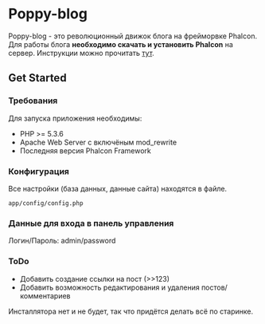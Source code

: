 Poppy-blog
==========
Poppy-blog - это революционный движок блога на фрейморвке Phalcon.
Для работы блога **необходимо скачать и установить Phalcon** на сервер. Инструкции можно прочитать [тут](http://phalconphp.com/en/download).

Get Started
-----------

### Требования

Для запуска приложения необходимы:

* PHP >= 5.3.6
* Apache Web Server с включёным mod_rewrite
* Последняя версия Phalcon Framework

### Конфигурация

Все настройки (база данных, данные сайта) находятся в файле.

    app/config/config.php

### Данные для входа в панель управления

Логин/Пароль:  admin/password

### ToDo

* Добавить создание ссылки на пост (>>123)
* Добавить возможность редактирования и удаления постов/комментариев




Инсталлятора нет и не будет, так что придётся делать всё по старинке.
